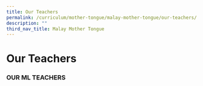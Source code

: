 ```yaml
---
title: Our Teachers
permalink: /curriculum/mother-tongue/malay-mother-tongue/our-teachers/
description: ""
third_nav_title: Malay Mother Tongue
---
```

# **Our Teachers**

### OUR ML TEACHERS